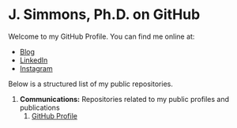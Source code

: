# J. Simmons, Ph.D. on GitHub

Welcome to my GitHub Profile.  You can find me online at:

* [Blog](http://j-dot.org)
* [LinkedIn](https://www.linkedin.com/in/j-simmons-ngspace/)
* [Instagram](https://www.instagram.com/jedibfa/)


Below is a structured list of my public repositories.

1. **Communications:** Repositories related to my public profiles and publications
	1. [GitHub Profile](https://github.com/j-simmons-phd/j-simmons-phd)
